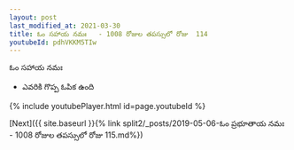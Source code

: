 ```yaml
---
layout: post
last_modified_at: 2021-03-30
title: ఓం సహాయ నమః   - 1008 రోజుల తపస్సులో రోజు  114
youtubeId: pdhVKKM5TIw
---
```

 
 
 ఓం సహాయ నమః  
 
 -  ఎవరికి గొప్ప ఓపిక ఉంది 
 
  
 
  
 
 
 
 
 
 


{% include youtubePlayer.html id=page.youtubeId %}
 
[Next]({{ site.baseurl }}{% link  split2/_posts/2019-05-06-ఓం ప్రభూతాయ నమః   - 1008 రోజుల తపస్సులో రోజు  115.md%})
 
